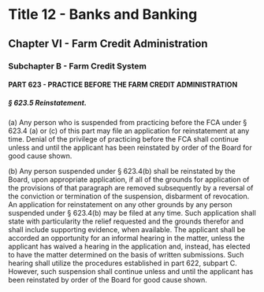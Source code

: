 
# Title 12 - Banks and Banking
## Chapter VI - Farm Credit Administration
### Subchapter B - Farm Credit System
#### PART 623 - PRACTICE BEFORE THE FARM CREDIT ADMINISTRATION
##### § 623.5 Reinstatement.

(a) Any person who is suspended from practicing before the FCA under § 623.4 (a) or (c) of this part may file an application for reinstatement at any time. Denial of the privilege of practicing before the FCA shall continue unless and until the applicant has been reinstated by order of the Board for good cause shown.

(b) Any person suspended under § 623.4(b) shall be reinstated by the Board, upon appropriate application, if all of the grounds for application of the provisions of that paragraph are removed subsequently by a reversal of the conviction or termination of the suspension, disbarment of revocation. An application for reinstatement on any other grounds by any person suspended under § 623.4(b) may be filed at any time. Such application shall state with particularity the relief requested and the grounds therefor and shall include supporting evidence, when available. The applicant shall be accorded an opportunity for an informal hearing in the matter, unless the applicant has waived a hearing in the application and, instead, has elected to have the matter determined on the basis of written submissions. Such hearing shall utilize the procedures established in part 622, subpart C. However, such suspension shall continue unless and until the applicant has been reinstated by order of the Board for good cause shown.

